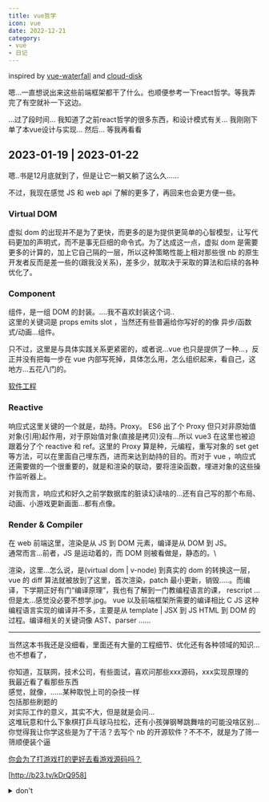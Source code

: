 ```yaml
---
title: vue哲学
icon: vue
date: 2022-12-21
category:
- vue
- 日记
---
```


inspired by [vue-waterfall](../practice/vue-waterfall.md) and [cloud-disk](../practice/cloud-disk.md)

嗯...一直想说出来这些前端框架都干了什么。也顺便参考一下react哲学。等我弄完了有空就补一下这边。

...过了段时间...
我知道了之前react哲学的很多东西，和设计模式有关...
我刚刚下单了本vue设计与实现...
然后...
等我再看看

## 2023-01-19 | 2023-01-22

嗯..书是12月底就到了，但是让它一躺又躺了这么久......

不过，我现在感觉 JS 和 web api 了解的更多了，再回来也会更方便一些。

### Virtual DOM

虚拟 dom 的出现并不是为了更快，而更多的是为提供更简单的心智模型，让写代码更加的声明式，而不是事无巨细的命令式。为了达成这一点，虚拟 dom 是需要更多的计算的，加上它自己隔的一层，所以这种策略性能上相对那些很 nb 的原生开发者反而是差一些的(跟我没关系)，差多少，就取决于采取的算法和后续的各种优化了。

### Component

组件，是一组 DOM 的封装。....我不喜欢封装这个词..\
这里的关键词是 props emits slot ，当然还有些普遍给你写好的的像 异步/函数式/动画...组件。

只不过，这里是与具体实践关系更紧密的，或者说...vue 也只是提供了一种...，反正并没有把每一步在 vue 内部写死掉，具体怎么用，怎么组织起来，看自己，这地方...五花八门的。

[软件工程](software-engineering.md)

### Reactive

响应式这里关键的一个就是，劫持。Proxy。
ES6 出了个 Proxy 但只对非原始值对象(引用)起作用，对于原始值对象(直接是拷贝)没有...所以 vue3 在这里也被迫跟着分了个 reactive 和 ref。这里的 Proxy 算是种，元编程，重写对象的 set get 等方法，可以在里面自己埋东西，进而来达到劫持的目的。而对于 vue ，响应式还需要做的一个很重要的，就是和渲染的联动，要将渲染函数，埋进对象的这些操作监听器上。

对我而言，响应式和好久之前学数据库的脏读幻读啥的...还有自己写的那个布局、动画、小游戏更新画面...都有点像。

### Render & Compiler

在 web 前端这里，渲染是从 JS 到 DOM 元素，编译是从 DOM 到 JS。\
通常而言...前者，JS 是运动着的，而 DOM 则被看做是，静态的。\

渲染，这里...怎么说，是(virtual dom | v-node) 到真实的 dom 的转换这一层， vue 的 diff 算法就被放到了这里，首次渲染，patch 最小更新，销毁.....。而编译，下学期正好有门“编译原理”，我也有了解到一门教编程语言的课， rescript ...但是太...感觉没必要不想学.jpg。 vue 以及前端框架所需要的编译相比 C JS 这种编程语言实现的编译并不多，主要是从 template | JSX 到 JS HTML 到 DOM 的过程。编译相关的关键词像 AST、parser ......

---

当然这本书我还是没细看，里面还有大量的工程细节、优化还有各种领域的知识...也不想看了，

你知道，互联网，技术公司，有些面试，喜欢问那些xxx源码，xxx实现原理的\
我最近看了看那些东西\
感觉，就像，……某种取悦上司的杂技一样\
包括那些刷题的\
对实际工作的意义，其实不大，但是就是会问…\
这堆玩意和什么下象棋打乒乓球马拉松，还有小孩弹钢琴跳舞啥的可能没啥区别…\
你觉得我让你学这些是为了干活？去写个 nb 的开源软件？不不不，就是为了筛一筛顺便装个逼

[你会为了打游戏打的更好去看游戏源码吗？](markup-language)

[http://b23.tv/kDrQ958]

<details>
<summary>don't</summary>

>等等，你个笨蛋，你觉得我为啥要你去学钢琴？\
为了让我成为一个音乐家？陶冶情操？\
不，我让你去学钢琴，就是为了能拿你朝亲戚显摆。当音乐家？你个笨蛋，你真觉得你能学成个音乐家？你不知道这要花多少钱，不知道自己有多笨吗？

</details>
